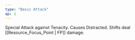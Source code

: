 ```yaml
---
type: "Basic Attack"
ap: 1
---
```


Special Attack against Tenacity. Causes Distracted. Shifts deal [[Resource_Focus_Point | FP]] damage.
